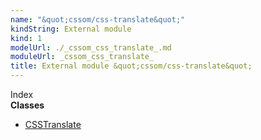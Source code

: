 ```yaml
---
name: "&quot;cssom/css-translate&quot;"
kindString: External module
kind: 1
modelUrl: ./_cssom_css_translate_.md
moduleUrl: _cssom_css_translate_
title: External module &quot;cssom/css-translate&quot;
---
```








<section >
<div class="lead pb-2">Index</div>
<section class="tsd-panel tsd-index-panel">
<div class="tsd-index-content">
<section class="tsd-index-section ">
<strong>Classes</strong>
<ul>
<li class="tsd-kind-class tsd-parent-kind-external-module"><a href="../_cssom_css_translate_.csstranslate/" class="tsd-kind-icon">CSSTranslate</a></li>
</ul>
</section>
</div>
</section>
</section>
